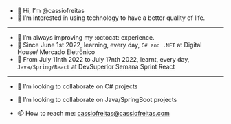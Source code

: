 - 👋 Hi, I’m @cassiofreitas
- 👀 I’m interested in using technology to have a better quality of life.
- ---
- 🌱 I’m always improving my :octocat: experience.
- 🌱 Since June 1st 2022, learning, every day, `C# and .NET` at Digital House/ Mercado Eletrônico
- 🌱 From July 11nth 2022 to July 17nth 2022, learnt, every day, `Java/Spring/React` at DevSuperior Semana Sprint React
- ---
- 💞️ I’m looking to collaborate on C# projects
- 💞️ I’m looking to collaborate on Java/SpringBoot projects

- 📫 How to reach me: cassiofreitas@cassiofreitas.com

<!---
cassiofreitas/cassiofreitas is a ✨ special ✨ repository because its `README.md` (this file) appears on your GitHub profile.
You can click the Preview link to take a look at your changes.
--->
